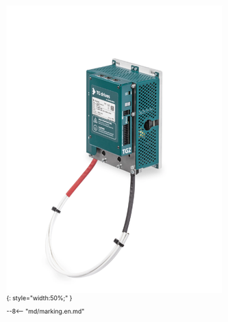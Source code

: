 ![TGZ-S-48-100 pic](../../../../source/img/photo_TGZ-S-48-100_250.webp){: style="width:50%;" }

--8<-- "md/marking.en.md"
